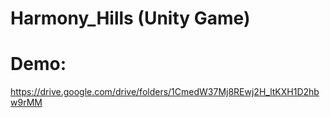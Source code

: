 # Harmony_Hills (Unity Game)

# Demo:
https://drive.google.com/drive/folders/1CmedW37Mj8REwj2H_ltKXH1D2hbw9rMM

